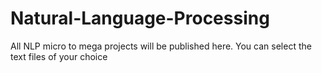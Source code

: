 # Natural-Language-Processing
All NLP micro to mega projects will be published here.
You can select the text files of your choice
